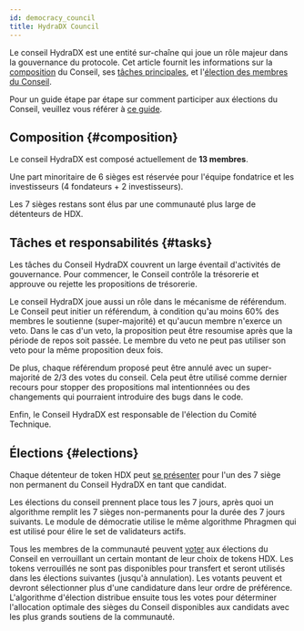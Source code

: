 ```yaml
---
id: democracy_council
title: HydraDX Council
---
```


Le conseil HydraDX est une entité sur-chaîne qui joue un rôle majeur dans la gouvernance du protocole. Cet article fournit les informations sur la [composition](#composition) du Conseil, ses [tâches principales](#tasks), et l'[élection des membres du Conseil](#elections).

Pour un guide étape par étape sur comment participer aux élections du Conseil, veuillez vous référer à [ce guide](/participate_in_council_elections).

## Composition {#composition}
Le conseil HydraDX est composé actuellement de **13 membres**.

Une part minoritaire de 6 sièges est réservée pour l'équipe fondatrice et les investisseurs (4 fondateurs + 2 investisseurs).

Les 7 sièges restans sont élus par une communauté plus large de détenteurs de HDX.

## Tâches et responsabilités {#tasks}
Les tâches du Conseil HydraDX couvrent un large éventail d'activités de gouvernance. Pour commencer, le Conseil contrôle la trésorerie et approuve ou rejette les propositions de trésorerie. 

Le conseil HydraDX joue aussi un rôle dans le mécanisme de référendum. Le Conseil peut initier un référendum, à condition qu'au moins 60% des membres le soutienne (super-majorité) et qu'aucun membre n'exerce un veto. Dans le cas d'un veto, la proposition peut être resoumise après que la période de repos soit passée. Le membre du veto ne peut pas utiliser son veto pour la même proposition deux fois.

De plus, chaque référendum proposé peut être annulé avec un super-majorité de 2/3 des votes du conseil. Cela peut être utilisé comme dernier recours pour stopper des propositions mal intentionnées ou des changements qui pourraient introduire des bugs dans le code.

Enfin, le Conseil HydraDX est responsable de l'élection du Comité Technique.

## Élections {#elections}
Chaque détenteur de token HDX peut [se présenter](/participate_in_council_elections) pour l'un des 7 siège non permanent du Conseil HydraDX en tant que candidat.

Les élections du conseil prennent place tous les 7 jours, après quoi un algorithme remplit les 7 sièges non-permanents pour la durée des 7 jours suivants. Le module de démocratie utilise le même algorithme Phragmen qui est utilisé pour élire le set de validateurs actifs.

Tous les membres de la communauté peuvent [voter](/participate_in_council_elections) aux élections du Conseil en verrouillant un certain montant de leur choix de tokens HDX. Les tokens verrouillés ne sont pas disponibles pour transfert et seront utilisés dans les élections suivantes (jusqu'à annulation). Les votants peuvent et devront sélectionner plus d'une candidature dans leur ordre de préférence. L'algorithme d'élection distribue ensuite tous les votes pour déterminer l'allocation optimale des sièges du Conseil disponibles aux candidats avec les plus grands soutiens de la communauté.

